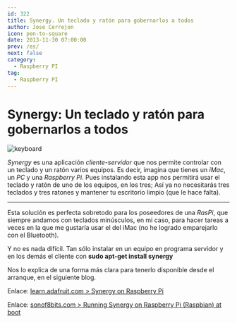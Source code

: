 ```yaml
---
id: 322
title: Synergy. Un teclado y ratón para gobernarlos a todos
author: Jose Cerrejon
icon: pen-to-square
date: 2013-11-30 07:00:00
prev: /es/
next: false
category:
  - Raspberry PI
tag:
  - Raspberry PI
---
```


# Synergy: Un teclado y ratón para gobernarlos a todos

![keyboard](/images/keyboard.jpg)

*Synergy* es una aplicación *cliente-servidor* que nos permite controlar con un teclado y un ratón varios equipos. Es decir, imagina que tienes un *iMac*, un *PC* y una *Raspberry Pi*. Pues instalando esta app nos permitirá usar el teclado y ratón de uno de los equipos, en los tres; Así ya no necesitarás tres teclados y tres ratones y mantener tu escritorio limpio (que le hace falta).

- - -
Esta solución es perfecta sobretodo para los poseedores de una *RasPi*, que siempre andamos con teclados minúsculos, en mi caso, para hacer tareas a veces en la que me gustaría usar el del iMac (no he logrado emparejarlo con el Bluetooth).

Y no es nada difícil. Tan sólo instalar en un equipo en programa servidor y en los demás el cliente con **sudo apt-get install synergy**

Nos lo explica de una forma más clara para tenerlo disponible desde el arranque, en el siguiente blog.

Enlace: [learn.adafruit.com > Synergy on Raspberry Pi](http://learn.adafruit.com/synergy-on-raspberry-pi?view=all)

Enlace: [sonof8bits.com > Running Synergy on Raspberry Pi (Raspbian) at boot](http://sonof8bits.com/running-synergy-on-raspberry-pi-raspbian-at-boot/2013/09)